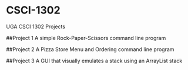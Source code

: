 # CSCI-1302
UGA CSCI 1302 Projects

##Project 1
A simple Rock-Paper-Scissors command line program

##Project 2
A Pizza Store Menu and Ordering command line program

##Project 3
A GUI that visually emulates a stack using an ArrayList stack
